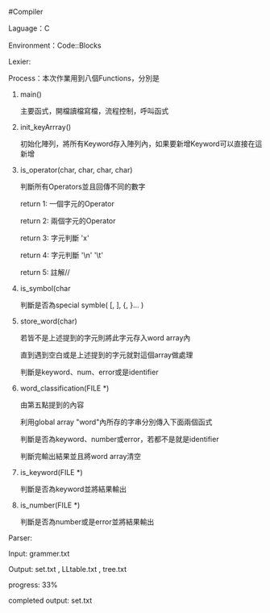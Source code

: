 #Compiler

Laguage：C

Environment：Code::Blocks

Lexier:

Process：本次作業用到八個Functions，分別是


1. main()			

	主要函式，開檔讀檔寫檔，流程控制，呼叫函式

	
2. init_keyArrray()

	初始化陣列，將所有Keyword存入陣列內，如果要新增Keyword可以直接在這新增

	
3. is_operator(char, char, char, char)

	判斷所有Operators並且回傳不同的數字

	return 1: 一個字元的Operator

	return 2: 兩個字元的Operator

	return 3: 字元判斷 'x'

	return 4: 字元判斷 '\n' '\t'

	return 5: 註解//

	
4. is_symbol(char

	判斷是否為special symble( [, ], {, }... )


5. store_word(char)

	若皆不是上述提到的字元則將此字元存入word array內

	直到遇到空白或是上述提到的字元就對這個array做處理

	判斷是keyword、num、error或是identifier

	
6. word_classification(FILE *)

	由第五點提到的內容

	利用global array "word"內所存的字串分別傳入下面兩個函式

	判斷是否為keyword、number或error，若都不是就是identifier  

	判斷完輸出結果並且將word array清空


7. is_keyword(FILE *)

	判斷是否為keyword並將結果輸出


8. is_number(FILE *)

	判斷是否為number或是error並將結果輸出

Parser:

Input: grammer.txt

Output: set.txt , LLtable.txt , tree.txt

progress: 33%

completed output: set.txt

